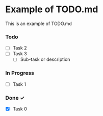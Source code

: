 # Example of TODO.md

This is an example of TODO.md

### Todo

- [ ] Task 2
- [ ] Task 3
  - [ ] Sub-task or description

### In Progress

- [ ] Task 1

### Done ✓

- [x] Task 0
